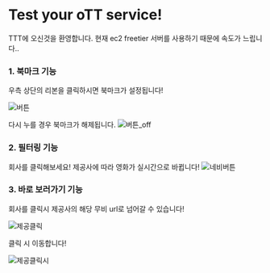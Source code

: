 # Test your oTT service!
TTT에 오신것을 환영합니다.
현재 ec2 freetier 서버를 사용하기 때문에 속도가 느립니다..
### 1. 북마크 기능
우측 상단의 리본을 클릭하시면 북마크가 설정됩니다!

![버튼](https://user-images.githubusercontent.com/88516240/160782524-762c17ff-0c7d-460f-8b39-22a13b9546b4.PNG)

다시 누를 경우 북마크가 해제됩니다.
![버튼_off](https://user-images.githubusercontent.com/88516240/160782717-8997b890-e86b-4274-99b0-24a690c76850.PNG)


### 2. 필터링 기능
회사를 클릭해보세요!
제공사에 따라 영화가 실시간으로 바뀝니다!
![네비버튼](https://user-images.githubusercontent.com/88516240/160782901-f6ff2c63-4b64-48cf-b197-fdb9376caa5a.PNG)

### 3. 바로 보러가기 기능
회사를 클릭시 제공사의 해당 무비 url로 넘어갈 수 있습니다!

![제공클릭](https://user-images.githubusercontent.com/88516240/160783060-e77f3841-9286-480c-adfa-50dca9727d4d.PNG)

클릭 시 이동합니다!

![제공클릭시](https://user-images.githubusercontent.com/88516240/160783070-8e854a34-3c4c-4bd5-96dd-6c7cf77a21c5.PNG)

